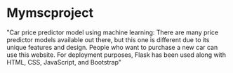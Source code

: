 # Mymscproject
"Car price predictor model using machine learning: There are many price predictor models available out there, but this one is different due to its unique features and design. People who want to purchase a new car can use this website. For deployment purposes, Flask has been used along with HTML, CSS, JavaScript, and Bootstrap"
